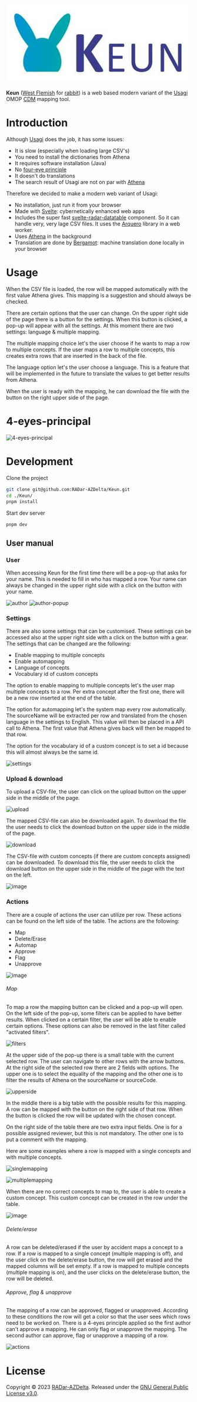 ![Keun](static/keun_logo.jpg)
===========

**Keun** ([West Flemish](https://en.wikipedia.org/wiki/West_Flemish) for [rabbit](https://anw-ivdnt-org.translate.goog/article/keun?_x_tr_sl=nl&_x_tr_tl=en&_x_tr_hl=nl&_x_tr_pto=wapp)) is a web based modern variant of the [Usagi](https://www.ohdsi.org/web/wiki/doku.php?id=documentation:software:usagi) OMOP [CDM](https://www.ohdsi.org/data-standardization/) mapping tool.

Introduction
============

Although [Usagi](https://www.ohdsi.org/web/wiki/doku.php?id=documentation:software:usagi) does the job, it has some issues:
- It is slow (especially when loading large CSV's)
- You need to install the dictionaries from Athena
- It requires software installation (Java)
- No [four-eye principle](https://en.wiktionary.org/wiki/four-eye_principle)
- It doesn't do translations
- The search result of Usagi are not on par with [Athena](https://athena.ohdsi.org/)

Therefore we decided to make a modern web variant of Usagi:
- No installation, just run it from your browser
- Made with [Svelte](https://svelte.dev/): cybernetically enhanced web apps
- Includes the super fast [svelte-radar-datatable](https://github.com/RADar-AZDelta/svelte-radar-datatable) component. So it can handle very, very lage CSV files. It uses the [Arquero](https://uwdata.github.io/arquero/) library in a web worker.
- Uses [Athena](https://athena.ohdsi.org/) in the background
- Translation are done by [Bergamot](https://browser.mt/): machine translation done locally in your browser

Usage
============

When the CSV file is loaded, the row will be mapped automatically with the first value Athena gives. This mapping is a suggestion and should always be checked.

There are certain options that the user can change. On the upper right side of the page there is a button for the settings.
When this button is clicked, a pop-up will appear with all the settings. At this moment there are two settings: language & multiple mapping.

The multiple mapping choice let's the user choose if he wants to map a row to multiple concepts. If the user maps a row to multiple concepts, this creates extra rows that are inserted in the back of the file.

The language option let's the user choose a language. This is a feature that will be implemented in the future to translate the values to get better results from Athena.

When the user is ready with the mapping, he can download the file with the button on the right upper side of the page.

4-eyes-principal
============

![4-eyes-principal](https://user-images.githubusercontent.com/71939691/236427929-1396d8ee-81ff-4af9-aedb-06666fe5f29b.png)


Development
============

Clone the project

```bash
git clone git@github.com:RADar-AZDelta/Keun.git
cd ./Keun/
pnpm install
```
Start dev server

```bash
pnpm dev
```

## User manual
### User
When accessing Keun for the first time there will be a pop-up that asks for your name. This is needed to fill in who has mapped a row. Your name can always be changed in the upper right side with a click on the button with your name.

![author](https://github.com/RADar-AZDelta/Keun/assets/71939691/542bcbf7-2888-4249-a20f-6012e1cc6c50)
![author-popup](https://github.com/RADar-AZDelta/Keun/assets/71939691/e30d53bc-938f-4434-8ab9-c864b639796e)

### Settings
There are also some settings that can be customised. These settings can be accessed also at the upper right side with a click on the button with a gear. The settings that can be changed are the following:

- Enable mapping to multiple concepts
- Enable automapping
- Language of concepts
- Vocabulary id of custom concepts

The option to enable mapping to multiple concepts let's the user map multiple concepts to a row. Per extra concept after the first one, there will be a new row inserted at the end of the table.

The option for automapping let's the system map every row automatically. The sourceName will be extracted per row and translated from the chosen language in the settings to English. This value will then be placed in a API call to Athena. The first value that Athena gives back will then be mapped to that row.

The option for the vocabulary id of a custom concept is to set a id because this will almost always be the same id.

![settings](https://github.com/RADar-AZDelta/Keun/assets/71939691/dd7e1f5b-5cb2-43ae-9b06-5824d5767855)

### Upload & download
To upload a CSV-file, the user can click on the upload button on the upper side in the middle of the page.

![upload](https://github.com/RADar-AZDelta/Keun/assets/71939691/c265a151-6ff0-4fee-b5c2-7f1dd187f99e)

The mapped CSV-file can also be downloaded again. To download the file the user needs to click the download button on the upper side in the middle of the page.

![download](https://github.com/RADar-AZDelta/Keun/assets/71939691/5dad5a32-90a1-4351-aa07-bbfef4ee23d2)

The CSV-file with custom concepts (if there are custom concepts assigned) can be downloaded. To download this file, the user needs to click the download button on the upper side in the middle of the page with the text on the left.

![image](https://github.com/RADar-AZDelta/Keun/assets/71939691/f73c382e-ac16-4a3e-b2da-1b07ba6c14fe)

### Actions
There are a couple of actions the user can utilize per row. These actions can be found on the left side of the table. The actions are the following:

- Map
- Delete/Erase
- Automap
- Approve
- Flag
- Unapprove

![image](https://github.com/RADar-AZDelta/Keun/assets/71939691/3db3b734-7c90-4685-9fbe-85967cb2c70f)

###### Map
To map a row the mapping button can be clicked and a pop-up will open. On the left side of the pop-up, some filters can be applied to have better results. When clicked on a certain filter, the user will be able to enable certain options. These options can also be removed in the last filter called "activated filters".

![filters](https://github.com/RADar-AZDelta/Keun/assets/71939691/8c6262ef-d311-4b41-b362-788795f89199)

At the upper side of the pop-up there is a small table with the current selected row. The user can navigate to other rows with the arrow buttons. At the right side of the selected row there are 2 fields with options. The upper one is to select the equality of the mapping and the other one is to filter the results of Athena on the sourceName or sourceCode.

![upperside](https://github.com/RADar-AZDelta/Keun/assets/71939691/bb7b6680-51ea-4e6c-b61c-98cfaf764cd6)

In the middle there is a big table with the possible results for this mapping. A row can be mapped with the button on the right side of that row. When the button is clicked the row will be updated with the chosen concept.

On the right side of the table there are two extra input fields. One is for a possible assigned reviewer, but this is not mandatory. The other one is to put a comment with the mapping.

Here are some examples where a row is mapped with a single concepts and with multiple concepts.

![singlemapping](https://github.com/RADar-AZDelta/Keun/assets/71939691/ae470d08-0ba4-4d0d-af30-f3cf30c68546)

![multiplemapping](https://github.com/RADar-AZDelta/Keun/assets/71939691/c00e95b1-c934-4af9-8996-dec3e743dc04)

When there are no correct concepts to map to, the user is able to create a custom concept. This custom concept can be created in the row under the table.

![image](https://github.com/RADar-AZDelta/Keun/assets/71939691/c99ad9da-c5ee-4a09-bbae-f0faf536b3e3)

###### Delete/erase
A row can be deleted/erased if the user by accident maps a concept to a row. If a row is mapped to a single concept (multiple mapping is off), and the user click on the delete/erase button, the row will get erased and the mapped columns will be set empty. If a row is mapped to multiple concepts (multiple mapping is on), and the user clicks on the delete/erase button, the row will be deleted. 

###### Approve, flag & unapprove
The mapping of a row can be approved, flagged or unapproved. According to these conditions the row will get a color so that the user sees which rows need to be worked on. There is a 4-eyes principle applied so the first author can't approve a mapping. He can only flag or unapprove the mapping. The second author can approve, flag or unapprove a mapping of a row.

![actions](https://github.com/RADar-AZDelta/Keun/assets/71939691/2e0f7a06-4f25-44e2-9324-a2eb67856540)

License
========

Copyright © 2023 [RADar-AZDelta](mailto:radar@azdelta.be).
Released under the [GNU General Public License v3.0](LICENSE).
